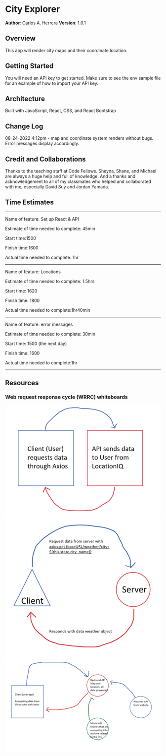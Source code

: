 # City Explorer

**Author**: Carlos A. Herrera
**Version**: 1.0.1 <!-- (increment the patch/fix version number if you make more commits past your first submission) -->

## Overview
<!-- Provide a high level overview of what this application is and why you are building it, beyond the fact that it's an assignment for this class. (i.e. What's your problem domain?) -->
This app will render city maps and their coordinate location.

## Getting Started
<!-- What are the steps that a user must take in order to build this app on their own machine and get it running? -->
You will need an API key to get started. Make sure to see the env sample file for an example of how to import your API key.

## Architecture
<!-- Provide a detailed description of the application design. What technologies (languages, libraries, etc) you're using, and any other relevant design information. -->
Built with JavaScript, React, CSS, and React Bootstrap

## Change Log
<!-- Use this area to document the iterative changes made to your application as each feature is successfully implemented. Use time stamps. Here's an example:

01-01-2001 4:59pm - Application now has a fully-functional express server, with a GET route for the location resource. -->
08-24-2022 4:12pm - map and coordinate system renders without bugs. Error messages display accordingly.

## Credit and Collaborations
<!-- Give credit (and a link) to other people or resources that helped you build this application. -->
Thanks to the teaching staff at Code Fellows. Sheyna, Shane, and Michael are always a huge help and full of knowledge. And a thanks and acknowledgement to all of my classmates who helped and collaborated with me, especially David Suy and Jordan Yamada.

## Time Estimates

***

Name of feature: Set up React & API

Estimate of time needed to complete: 45min

Start time:1500

Finish time:1600

Actual time needed to complete: 1hr

* * *

Name of feature: Locations

Estimate of time needed to complete: 1.5hrs

Start time: 1620

Finish time: 1800

Actual time needed to complete:1hr40min

* * *

Name of feature: error messages

Estimate of time needed to complete: 30min

Start time: 1500 (the next day)

Finish time: 1600

Actual time needed to complete:1hr

* * *

## Resources

### Web request response cycle (WRRC) whiteboards

![Lab06: Asynchronous code and APIs](public/img/lab06WRRC.jpg)
![Lab07: Custom server with Node and Express](public/img/lab07WRRC.jpg)
![Lab08: Multiple APIs](public/img/lab08WRRC.jpg)
